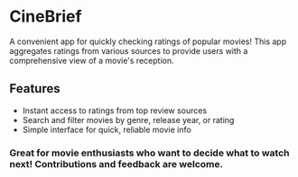 # CineBrief
A convenient app for quickly checking ratings of popular movies! This app aggregates ratings from various sources to provide users with a comprehensive view of a movie's reception.

## Features
- Instant access to ratings from top review sources
- Search and filter movies by genre, release year, or rating
- Simple interface for quick, reliable movie info


### Great for movie enthusiasts who want to decide what to watch next! Contributions and feedback are welcome.






